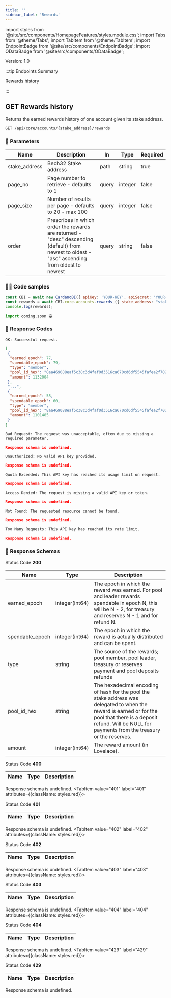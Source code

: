 ```yaml
--- 
title: '' 
sidebar_label: 'Rewards' 
--- 
```

import styles from '@site/src/components/HomepageFeatures/styles.module.css'; 
import Tabs from '@theme/Tabs'; 
import TabItem from '@theme/TabItem'; 
import EndpointBadge from '@site/src/components/EndpointBadge'; 
import ODataBadge from '@site/src/components/ODataBadge'; 

<span class="theme-doc-version-badge badge badge--primary">Version: 1.0</span> 

:::tip Endpoints Summary 

<EndpointBadge type="GET"/> Rewards history<br/>

:::
## <span class="theme-doc-version-badge badge badge--success">GET</span> Rewards history

Returns the earned rewards history of one account given its stake address.

`GET /api/core/accounts/{stake_address}/rewards`

### 🎰 Parameters 

|Name|Description|In|Type|Required| 
|---|---|---|---|---|
| stake_address|Bech32 Stake address|path|string|true|
| page_no|Page number to retrieve - defaults to 1|query|integer|false|
| page_size|Number of results per page - defaults to 20 - max 100|query|integer|false|
| order|Prescribes in which order the rewards are returned - "desc" descending (default) from newest to oldest - "asc" ascending from oldest to newest|query|string|false|


### 👨‍💻 Code samples 

<Tabs> 
<TabItem value="js" label="Node.js"> 

```js 
const CBI = await new CardanoBI({ apiKey: 'YOUR-KEY', apiSecret: 'YOUR-SECRET' }); 
const rewards = await CBI.core.accounts.rewards_({ stake_address: "stake_test1uqh4cqczjpcjgnd3vhntldk9utmc3754tyrxy9seghptzwc6zayzz" });
console.log(rewards); 
``` 

</TabItem> 
<TabItem value="py" label="Python"> 

```py 
import coming.soon 😀 
``` 

</TabItem> 
</Tabs> 

### 💌 Response Codes 

<Tabs groupId="response-type"> 
<TabItem value="200" label="200" attributes={{className: styles.green}}> 

`OK: Successful request.`

```json
[
 {
  "earned_epoch": 77,
  "spendable_epoch": 79,
  "type": "member",
  "pool_id_hex": "8aa469088eaf5c38c3d4faf0d3516ca670cd6df5545fafea2f70258b",
  "amount": 1132004
 },
 "...",
 {
  "earned_epoch": 58,
  "spendable_epoch": 60,
  "type": "member",
  "pool_id_hex": "8aa469088eaf5c38c3d4faf0d3516ca670cd6df5545fafea2f70258b",
  "amount": 1101485
 }
]
``` 
</TabItem> 
<TabItem value="400" label="400" attributes={{className: styles.red}}> 

`Bad Request: The request was unacceptable, often due to missing a required parameter.`

```json
Response schema is undefined.
``` 
</TabItem> 
<TabItem value="401" label="401" attributes={{className: styles.red}}> 

`Unauthorized: No valid API key provided.`

```json
Response schema is undefined.
``` 
</TabItem> 
<TabItem value="402" label="402" attributes={{className: styles.red}}> 

`Quota Exceeded: This API key has reached its usage limit on request.`

```json
Response schema is undefined.
``` 
</TabItem> 
<TabItem value="403" label="403" attributes={{className: styles.red}}> 

`Access Denied: The request is missing a valid API key or token.`

```json
Response schema is undefined.
``` 
</TabItem> 
<TabItem value="404" label="404" attributes={{className: styles.red}}> 

`Not Found: The requested resource cannot be found.`

```json
Response schema is undefined.
``` 
</TabItem> 
<TabItem value="429" label="429" attributes={{className: styles.red}}> 

`Too Many Requests: This API key has reached its rate limit.`

```json
Response schema is undefined.
``` 
</TabItem> 
</Tabs>

### 💌 Response Schemas 

<Tabs groupId="response-type"> 
<TabItem value="200" label="200" attributes={{className: styles.green}}>

Status Code **200**

|Name|Type|Description| 
|---|---|---|
| earned_epoch|integer(int64)|The epoch in which the reward was earned. For pool and leader rewards spendable in epoch N, this will be N - 2, for treasury and reserves N - 1 and for refund N.|
| spendable_epoch|integer(int64)|The epoch in which the reward is actually distributed and can be spent.|
| type|string|The source of the rewards; pool member, pool leader, treasury or reserves payment and pool deposits refunds|
| pool_id_hex|string|The hexadecimal encoding of hash for the pool the stake address was delegated to when the reward is earned or for the pool that there is a deposit refund. Will be NULL for payments from the treasury or the reserves.|
| amount|integer(int64)|The reward amount (in Lovelace).|
</TabItem> 
<TabItem value="400" label="400" attributes={{className: styles.red}}>

Status Code **400**

|Name|Type|Description| 
|---|---|---|
Response schema is undefined.
</TabItem> 
<TabItem value="401" label="401" attributes={{className: styles.red}}>

Status Code **401**

|Name|Type|Description| 
|---|---|---|
Response schema is undefined.
</TabItem> 
<TabItem value="402" label="402" attributes={{className: styles.red}}>

Status Code **402**

|Name|Type|Description| 
|---|---|---|
Response schema is undefined.
</TabItem> 
<TabItem value="403" label="403" attributes={{className: styles.red}}>

Status Code **403**

|Name|Type|Description| 
|---|---|---|
Response schema is undefined.
</TabItem> 
<TabItem value="404" label="404" attributes={{className: styles.red}}>

Status Code **404**

|Name|Type|Description| 
|---|---|---|
Response schema is undefined.
</TabItem> 
<TabItem value="429" label="429" attributes={{className: styles.red}}>

Status Code **429**

|Name|Type|Description| 
|---|---|---|
Response schema is undefined.
</TabItem> 
</Tabs>
